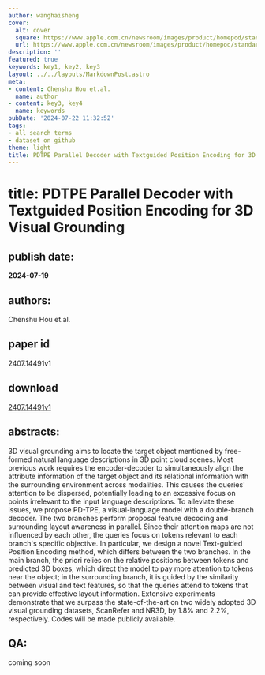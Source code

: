 ```yaml
---
author: wanghaisheng
cover:
  alt: cover
  square: https://www.apple.com.cn/newsroom/images/product/homepod/standard/Apple-HomePod-hero-230118_big.jpg.large_2x.jpg
  url: https://www.apple.com.cn/newsroom/images/product/homepod/standard/Apple-HomePod-hero-230118_big.jpg.large_2x.jpg
description: ''
featured: true
keywords: key1, key2, key3
layout: ../../layouts/MarkdownPost.astro
meta:
- content: Chenshu Hou et.al.
  name: author
- content: key3, key4
  name: keywords
pubDate: '2024-07-22 11:32:52'
tags:
- all search terms
- dataset on github
theme: light
title: PDTPE Parallel Decoder with Textguided Position Encoding for 3D Visual Grounding
---
```


# title: PDTPE Parallel Decoder with Textguided Position Encoding for 3D Visual Grounding 
## publish date: 
**2024-07-19** 
## authors: 
  Chenshu Hou et.al. 
## paper id
2407.14491v1
## download
[2407.14491v1](http://arxiv.org/abs/2407.14491v1)
## abstracts:
3D visual grounding aims to locate the target object mentioned by free-formed natural language descriptions in 3D point cloud scenes. Most previous work requires the encoder-decoder to simultaneously align the attribute information of the target object and its relational information with the surrounding environment across modalities. This causes the queries' attention to be dispersed, potentially leading to an excessive focus on points irrelevant to the input language descriptions. To alleviate these issues, we propose PD-TPE, a visual-language model with a double-branch decoder. The two branches perform proposal feature decoding and surrounding layout awareness in parallel. Since their attention maps are not influenced by each other, the queries focus on tokens relevant to each branch's specific objective. In particular, we design a novel Text-guided Position Encoding method, which differs between the two branches. In the main branch, the priori relies on the relative positions between tokens and predicted 3D boxes, which direct the model to pay more attention to tokens near the object; in the surrounding branch, it is guided by the similarity between visual and text features, so that the queries attend to tokens that can provide effective layout information. Extensive experiments demonstrate that we surpass the state-of-the-art on two widely adopted 3D visual grounding datasets, ScanRefer and NR3D, by 1.8% and 2.2%, respectively. Codes will be made publicly available.
## QA:
coming soon
